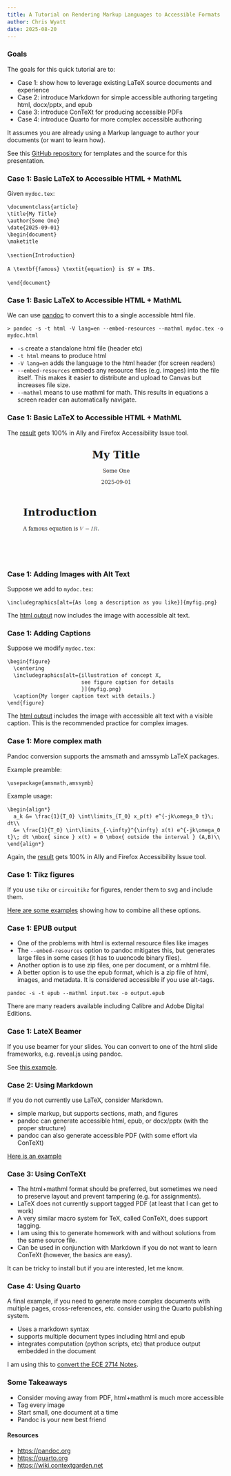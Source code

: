 ```yaml
---
title: A Tutorial on Rendering Markup Languages to Accessible Formats
author: Chris Wyatt
date: 2025-08-20
---
```


### Goals

The goals for this quick tutorial are to:

* Case 1: show how to leverage existing LaTeX source documents and experience
* Case 2: introduce Markdown for simple accessible authoring targeting html, docx/pptx, and epub
* Case 3: introduce ConTeXt for producing accessible PDFs
* Case 4: introduce Quarto for more complex accessible authoring

It assumes you are already using a Markup language to author your documents (or want to learn how).

See this [GitHub repository](https://github.com/clwyatt/accessibility-templates) for templates and the source for this presentation.

### Case 1: Basic LaTeX to Accessible HTML + MathML

Given ``mydoc.tex``:

```{.latex}
\documentclass{article}
\title{My Title}
\author{Some One}
\date{2025-09-01}
\begin{document}
\maketitle

\section{Introduction}

A \textbf{famous} \textit{equation} is $V = IR$.

\end{document}
```


### Case 1: Basic LaTeX to Accessible HTML + MathML

We can use [pandoc](https://pandoc.org) to convert this to a single accessible html file.

```{.sh}
> pandoc -s -t html -V lang=en --embed-resources --mathml mydoc.tex -o mydoc.html
```

* ``-s`` create a standalone html file (header etc)
* ``-t html`` means to produce html
* ``-V lang=en`` adds the language to the html header (for screen readers)
* ``--embed-resources`` embeds any resource files (e.g. images) into the file itself. This makes it easier to distribute and upload to Canvas but increases file size.
* ``--mathml`` means to use mathml for math. This results in equations a screen reader can automatically navigate.

### Case 1: Basic LaTeX to Accessible HTML + MathML

The [result](output/mydoc.html) gets 100% in Ally and Firefox Accessibility Issue tool.

![](mydoc.png)

### Case 1: Adding Images with Alt Text

Suppose we add to ``mydoc.tex``:

```{.latex}
\includegraphics[alt={As long a description as you like}]{myfig.png}
```

The [html output](output/mydoc-v2.html) now includes the image with accessible alt text.

### Case 1: Adding Captions

Suppose we modify ``mydoc.tex``:

```{.latex}
\begin{figure}
  \centering
  \includegraphics[alt={illustration of concept X, 
                        see figure caption for details
						}]{myfig.png}
  \caption{My longer caption text with details.}
\end{figure}
```

The [html output](output/mydoc-v3.html) includes the image with accessible alt text with a visible caption. This is the recommended practice for complex images.

### Case 1: More complex math

Pandoc conversion supports the amsmath and amssymb LaTeX packages.

Example preamble:

```{.latex}
\usepackage{amsmath,amssymb}
```

Example usage:
```{.latex}
\begin{align*}
  a_k &= \frac{1}{T_0} \int\limits_{T_0} x_p(t) e^{-jk\omega_0 t}\; dt\\
  &= \frac{1}{T_0} \int\limits_{-\infty}^{\infty} x(t) e^{-jk\omega_0 t}\; dt \mbox{ since } x(t) = 0 \mbox{ outside the interval } (A,B)\\
\end{align*}
```

Again, the [result](output/mydoc-v4.html) gets 100% in Ally and Firefox Accessibility Issue tool.

### Case 1: Tikz figures

If you use ``tikz`` or ``circuitikz`` for figures, render them to svg and include them.

[Here are some examples](https://github.com/clwyatt/ece3704-notes) showing how to combine all these options.

### Case 1: EPUB output

* One of the problems with html is external resource files like images
* The `--embed-resources` option to pandoc mitigates this, but generates large files in some cases (it has to uuencode binary files).
* Another option is to use zip files, one per document, or a mhtml file.
* A better option is to use the epub format, which is a zip file of html, images, and metadata. It is considered accessible if you use alt-tags.

```{.sh}
pandoc -s -t epub --mathml input.tex -o output.epub
```

There are many readers available including Calibre and Adobe Digital Editions.

### Case 1: LateX Beamer

If you use beamer for your slides. You can convert to one of the html slide frameworks, e.g. reveal.js using pandoc.

See [this example](https://github.com/clwyatt/accessibility-templates/tree/main/beamer-to-html).

### Case 2: Using Markdown

If you do not currently use LaTeX, consider Markdown.

* simple markup, but supports sections, math, and figures
* pandoc can generate accessible html, epub, or docx/pptx (with the proper structure)
* pandoc can also generate accessible PDF (with some effort via ConTeXt)

[Here is an example](https://github.com/clwyatt/accessibility-templates/tree/main/markdown-to-html-pdf-docx)

### Case 3: Using ConTeXt

* The html+mathml format should be preferred, but sometimes we need to preserve layout and prevent tampering (e.g. for assignments).
* LaTeX does not currently support tagged PDF (at least that I can get to work)
* A very similar macro system for TeX, called ConTeXt, does support tagging.
* I am using this to generate homework with and without solutions from the same source file.
* Can be used in conjunction with Markdown if you do not want to learn ConTeXt (however, the basics are easy). 

It can be tricky to install but if you are interested, let me know.

### Case 4: Using Quarto

A final example, if you need to generate more complex documents with multiple pages, cross-references, etc. consider using the Quarto publishing system.

* Uses a markdown syntax
* supports multiple document types including html and epub
* integrates computation (python scripts, etc) that produce output embedded in the document

I am using this to [convert the ECE 2714 Notes](https://github.com/clwyatt/notes-2714).

### Some Takeaways

* Consider moving away from PDF, html+mathml is much more accessible
* Tag every image
* Start small, one document at a time
* Pandoc is your new best friend

#### Resources

* <https://pandoc.org>
* <https://quarto.org>
* <https://wiki.contextgarden.net>





